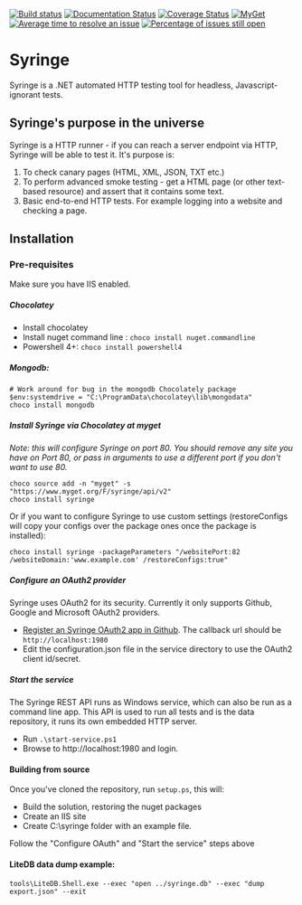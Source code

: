 [![Build status](https://ci.appveyor.com/api/projects/status/l8lcjqu5q0ld1je9?svg=true)](https://ci.appveyor.com/project/yetanotherchris/syringe-4kmo4)
[![Documentation Status](https://readthedocs.org/projects/syringe/badge/?version=latest)](http://syringe.readthedocs.io/en/latest/?badge=latest)
[![Coverage Status](https://coveralls.io/repos/github/TotalJobsGroup/syringe/badge.svg?branch=master)](https://coveralls.io/github/TotalJobsGroup/syringe?branch=master)
[![MyGet](https://img.shields.io/myget/syringe/v/Syringe.svg?maxAge=2592000)]()
[![Average time to resolve an issue](http://isitmaintained.com/badge/resolution/TotalJobsGroup/Syringe.svg)](http://isitmaintained.com/project/TotalJobsGroup/Syringe "Average time to resolve an issue")
[![Percentage of issues still open](http://isitmaintained.com/badge/open/TotalJobsGroup/Syringe.svg)](http://isitmaintained.com/project/TotalJobsGroup/Syringe "Percentage of issues still open")

# Syringe
Syringe is a .NET automated HTTP testing tool for headless, Javascript-ignorant tests.

## Syringe's purpose in the universe

Syringe is a HTTP runner - if you can reach a server endpoint via HTTP, Syringe will be able to test it. It's purpose is:

1. To check canary pages (HTML, XML, JSON, TXT etc.)
2. To perform advanced smoke testing - get a HTML page (or other text-based resource) and assert that it contains some text.
3. Basic end-to-end HTTP tests. For example logging into a website and checking a page.

## Installation

### Pre-requisites

Make sure you have IIS enabled. 

##### Chocolatey

* Install chocolatey
* Install nuget command line : `choco install nuget.commandline`
* Powershell 4+: `choco install powershell4`

##### Mongodb: 

    # Work around for bug in the mongodb Chocolately package
    $env:systemdrive = "C:\ProgramData\chocolatey\lib\mongodata"
    choco install mongodb

##### Install Syringe via Chocolatey at myget 

*Note: this will configure Syringe on port 80. You should remove any site you have on Port 80, or pass in arguments to use a different port if you don't want to use 80.*

    choco source add -n "myget" -s "https://www.myget.org/F/syringe/api/v2"
    choco install syringe

Or if you want to configure Syringe to use custom settings (restoreConfigs will copy your configs over the package ones once the package is installed):

	choco install syringe -packageParameters "/websitePort:82 /websiteDomain:'www.example.com' /restoreConfigs:true"

##### Configure an OAuth2 provider

Syringe uses OAuth2 for its security. Currently it only supports Github, Google and Microsoft OAuth2 providers.

* [Register an Syringe OAuth2 app in Github](https://github.com/settings/developers). The callback url should be `http://localhost:1980`
* Edit the configuration.json file in the service directory to use the OAuth2 client id/secret.

##### Start the service

The Syringe REST API runs as Windows service, which can also be run as a command line app. This API is used to run all tests and is the data repository, it runs its own embedded HTTP server.

* Run `.\start-service.ps1` 
* Browse to http://localhost:1980 and login.

#### Building from source

Once you've cloned the repository, run `setup.ps`, this will:

* Build the solution, restoring the nuget packages  
* Create an IIS site
* Create C:\syringe folder with an example file.

Follow the "Configure OAuth" and "Start the service" steps above

#### LiteDB data dump example:

 	tools\LiteDB.Shell.exe --exec "open ../syringe.db" --exec "dump export.json" --exit
